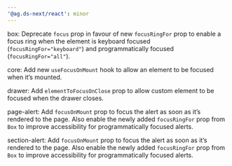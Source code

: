 ```yaml
---
'@ag.ds-next/react': minor
---
```


box: Deprecate `focus` prop in favour of new `focusRingFor` prop to enable a focus ring when the element is keyboard focused (`focusRingFor="keyboard"`) and programmatically focused (`focusRingFor="all"`).

core: Add new `useFocusOnMount` hook to allow an element to be focused when it’s mounted.

drawer: Add `elementToFocusOnClose` prop to allow custom element to be focused when the drawer closes.

page-alert: Add `focusOnMount` prop to focus the alert as soon as it’s rendered to the page. Also enable the newly added `focusRingFor` prop from `Box` to improve accessibility for programmatically focused alerts.

section-alert: Add `focusOnMount` prop to focus the alert as soon as it’s rendered to the page. Also enable the newly added `focusRingFor` prop from `Box` to improve accessibility for programmatically focused alerts.
